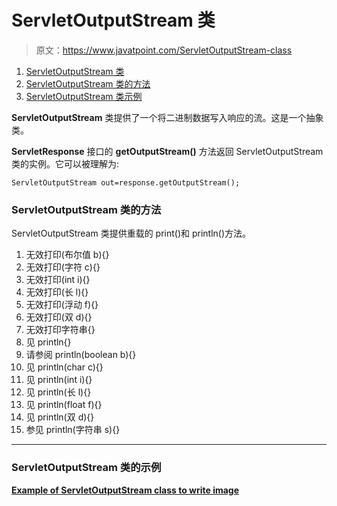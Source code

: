 # ServletOutputStream 类

> 原文：<https://www.javatpoint.com/ServletOutputStream-class>

1.  [ServletOutputStream 类](#)
2.  [ServletOutputStream 类的方法](#method)
3.  [ServletOutputStream 类示例](#)

**ServletOutputStream** 类提供了一个将二进制数据写入响应的流。这是一个抽象类。

**ServletResponse** 接口的 **getOutputStream()** 方法返回 ServletOutputStream 类的实例。它可以被理解为:

```
ServletOutputStream out=response.getOutputStream();

```

### ServletOutputStream 类的方法

ServletOutputStream 类提供重载的 print()和 println()方法。

1.  无效打印(布尔值 b){}
2.  无效打印(字符 c){}
3.  无效打印(int i){}
4.  无效打印(长 l){}
5.  无效打印(浮动 f){}
6.  无效打印(双 d){}
7.  无效打印字符串{}
8.  见 println{}
9.  请参阅 println(boolean b){}
10.  见 println(char c){}
11.  见 println(int i){}
12.  见 println(长 l){}
13.  见 println(float f){}
14.  见 println(双 d){}
15.  参见 println(字符串 s){}

* * *

### ServletOutputStream 类的示例

[**Example of ServletOutputStream class to write image**](example-to-display-image-using-servlet)